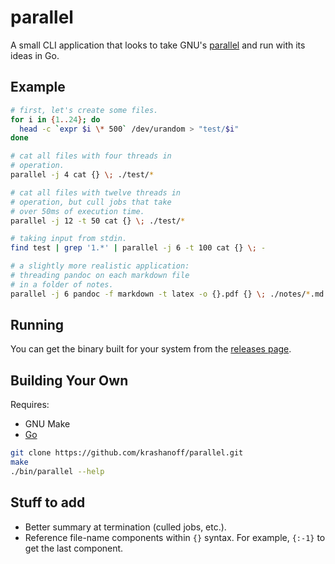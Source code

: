 # parallel

A small CLI application that looks to take GNU's
[parallel](https://www.gnu.org/software/parallel/)
and run with its ideas in Go.

## Example

```sh
# first, let's create some files.
for i in {1..24}; do
  head -c `expr $i \* 500` /dev/urandom > "test/$i"
done

# cat all files with four threads in
# operation.
parallel -j 4 cat {} \; ./test/*

# cat all files with twelve threads in
# operation, but cull jobs that take
# over 50ms of execution time.
parallel -j 12 -t 50 cat {} \; ./test/*

# taking input from stdin.
find test | grep '1.*' | parallel -j 6 -t 100 cat {} \; -

# a slightly more realistic application:
# threading pandoc on each markdown file
# in a folder of notes.
parallel -j 6 pandoc -f markdown -t latex -o {}.pdf {} \; ./notes/*.md
```

## Running

You can get the binary built for your system from the
[releases page](https://github.com/krashanoff/parallel/releases).

## Building Your Own

Requires:
* GNU Make
* [Go](https://golang.org/)

```sh
git clone https://github.com/krashanoff/parallel.git
make
./bin/parallel --help
```

## Stuff to add
* Better summary at termination (culled jobs, etc.).
* Reference file-name components within `{}` syntax. For example, `{:-1}`
  to get the last component.
